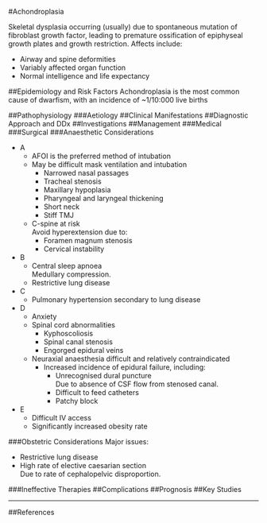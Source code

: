 #Achondroplasia

Skeletal dysplasia occurring (usually) due to spontaneous mutation of fibroblast growth factor, leading to premature ossification of epiphyseal growth plates and growth restriction. Affects include:
* Airway and spine deformities
* Variably affected organ function
* Normal intelligence and life expectancy

##Epidemiology and Risk Factors
Achondroplasia is the most common cause of dwarfism, with an incidence of ~1/10:000 live births


##Pathophysiology
###Aetiology
##Clinical Manifestations
##Diagnostic Approach and DDx
##Investigations
##Management
###Medical
###Surgical
###Anaesthetic Considerations
* A
	* AFOI is the preferred method of intubation
	* May be difficult mask ventilation and intubation
		* Narrowed nasal passages
		* Tracheal stenosis
		* Maxillary hypoplasia
		* Pharyngeal and laryngeal thickening
		* Short neck
		* Stiff TMJ
	* C-spine at risk  
	Avoid hyperextension due to:
		* Foramen magnum stenosis
		* Cervical instability
* B
	* Central sleep apnoea  
	Medullary compression.
	* Restrictive lung disease
* C
	* Pulmonary hypertension secondary to lung disease
* D
	* Anxiety
	* Spinal cord abnormalities
		* Kyphoscoliosis
		* Spinal canal stenosis
		* Engorged epidural veins
	* Neuraxial anaesthesia difficult and relatively contraindicated  
		* Increased incidence of epidural failure, including:
			* Unrecognised dural puncture  
			Due to absence of CSF flow from stenosed canal.
			* Difficult to feed catheters
			* Patchy block
* E
	* Difficult IV access
	* Significantly increased obesity rate

###Obstetric Considerations
Major issues:
* Restrictive lung disease
* High rate of elective caesarian section  
Due to rate of cephalopelvic disproportion. 

###Ineffective Therapies
##Complications
##Prognosis
##Key Studies

---
##References

